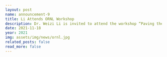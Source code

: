 ```yaml
---
layout: post
name: announcement-9
title: Li Attends ORNL Workshop
description: Dr. Weizi Li is invited to attend the workshop “Paving the Road to Future Automotive Research Datasets: Challenges and Opportunities” hosted by the <a href="https://www.ornl.gov/">Oak Ridge National Laboratory (ORNL)</a>.
date: 2021-11-18
year: 2021
img: assets/img/news/ornl.jpg
related_posts: false
read_more: false
---
```

